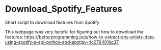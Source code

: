 # Download_Spotify_Features
Short script to download features from Spotify


This webpage was very helpful for figuring out how to download the features:
https://betterprogramming.pub/how-to-extract-any-artists-data-using-spotify-s-api-python-and-spotipy-4c079401bc37
